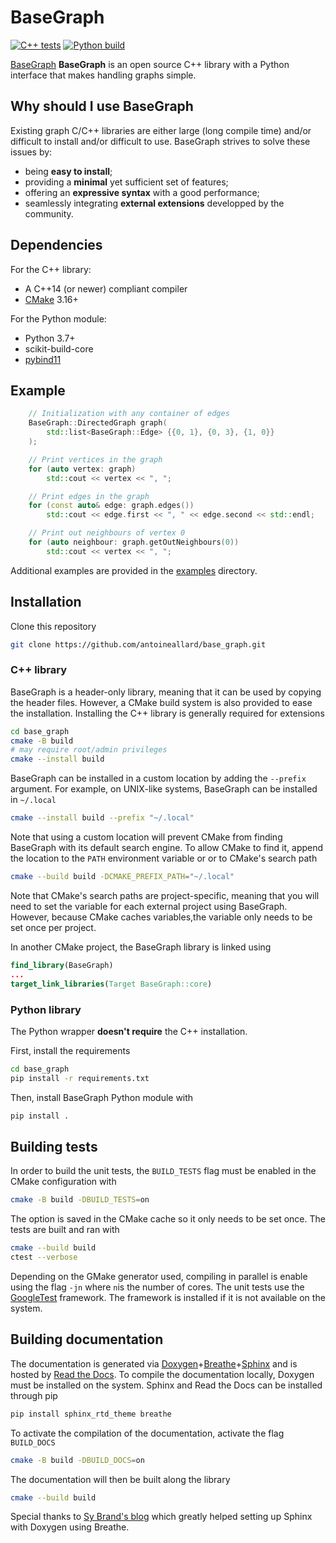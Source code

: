 # BaseGraph

[![C++ tests](https://github.com/antoineallard/base_graph/actions/workflows/cpp_unit_tests.yml/badge.svg)](https://github.com/antoineallard/base_graph/actions/workflows/cpp_unit_tests.yml)
[![Python build](https://github.com/antoineallard/base_graph/actions/workflows/python_build.yml/badge.svg)](https://github.com/antoineallard/base_graph/actions/workflows/python_build.yml)


[BaseGraph] **BaseGraph** is an open source C++ library with a Python interface that makes
handling graphs simple.

## Why should I use BaseGraph

Existing graph C/C++ libraries are either large (long compile time) and/or
difficult to install and/or difficult to use. BaseGraph strives to solve these
issues by:

- being **easy to install**;
- providing a **minimal** yet sufficient set of features;
- offering an **expressive syntax** with a good performance;
- seamlessly integrating **external extensions** developped by the community.


## Dependencies

For the C++ library:
  * A C++14 (or newer) compliant compiler
  * [CMake] 3.16+

For the Python module:
  * Python 3.7+
  * scikit-build-core
  * [pybind11]

## Example

```C++
    // Initialization with any container of edges
    BaseGraph::DirectedGraph graph(
        std::list<BaseGraph::Edge> {{0, 1}, {0, 3}, {1, 0}}
    );

    // Print vertices in the graph
    for (auto vertex: graph)
        std::cout << vertex << ", ";

    // Print edges in the graph
    for (const auto& edge: graph.edges())
        std::cout << edge.first << ", " << edge.second << std::endl;

    // Print out neighbours of vertex 0
    for (auto neighbour: graph.getOutNeighbours(0))
        std::cout << vertex << ", ";
```
Additional examples are provided in the [examples](examples/) directory.


## Installation
Clone this repository
```sh
git clone https://github.com/antoineallard/base_graph.git
```

### C++ library
BaseGraph is a header-only library, meaning that it can be used by copying the header files. However, a CMake build system is also provided to ease the installation. Installing the C++ library is generally required for extensions
```sh
cd base_graph
cmake -B build
# may require root/admin privileges
cmake --install build
```
BaseGraph can be installed in a custom location by adding the `--prefix` argument. For example, on UNIX-like systems, BaseGraph can be installed in `~/.local`
```sh
cmake --install build --prefix "~/.local"
```
Note that using a custom location will prevent CMake from finding BaseGraph with its default search engine. To allow CMake to find it, append the location to the `PATH` environment variable or or to CMake's search path
```sh
cmake --build build -DCMAKE_PREFIX_PATH="~/.local"
```
Note that CMake's search paths are project-specific, meaning that you will need to set the variable for each external project using BaseGraph. However, because CMake caches variables,the variable only needs to be set once per project.

In another CMake project, the BaseGraph library is linked using
```cmake
find_library(BaseGraph)
...
target_link_libraries(Target BaseGraph::core)
```

### Python library

The Python wrapper __doesn't require__ the C++ installation.

First, install the requirements
```sh
cd base_graph
pip install -r requirements.txt
```
Then, install BaseGraph Python module with
```sh
pip install .
```

## Building tests
In order to build the unit tests, the `BUILD_TESTS` flag must be enabled in the CMake configuration with
```sh
cmake -B build -DBUILD_TESTS=on
```
The option is saved in the CMake cache so it only needs to be set once. The tests are built and ran with
```sh
cmake --build build
ctest --verbose
```
Depending on the GMake generator used, compiling in parallel is enable using the flag `-jn` where `n`is the number of cores.
The unit tests use the [GoogleTest] framework. The framework is installed if it is not available on the system.

## Building documentation

The documentation is generated via [Doxygen]+[Breathe]+[Sphinx] and is hosted by [Read the Docs]. To compile the documentation locally, Doxygen must be installed on the system. Sphinx and Read the Docs can be installed through pip
```sh
pip install sphinx_rtd_theme breathe
```
To activate the compilation of the documentation, activate the flag `BUILD_DOCS`
```sh
cmake -B build -DBUILD_DOCS=on
```
The documentation will then be built along the library
```sh
cmake --build build
```

Special thanks to [Sy Brand's blog] which greatly helped setting up Sphinx with Doxygen using Breathe.


[BaseGraph]:        https://base-graph.readthedocs.io/en/latest/
[pybind11]:         https://github.com/pybind/pybind11
[CMake]:            https://cmake.org
[STL]:              https://en.cppreference.com/w
[GoogleTest]:       https://github.com/google/googletest
[Doxygen]:          https://doxygen.nl/
[Sphinx]:           https://www.sphinx-doc.org/en/master/
[Breathe]:          https://breathe.readthedocs.io/en/latest/
[Read the Docs]:    https://readthedocs.org/
[Sy Brand's blog]:  https://devblogs.microsoft.com/cppblog/clear-functional-c-documentation-with-sphinx-breathe-doxygen-cmake
